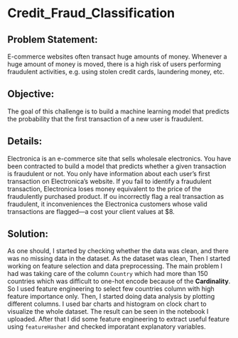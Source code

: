 # Credit_Fraud_Classification

## Problem Statement:
E-commerce websites often transact huge amounts of money. Whenever a huge amount of money is moved, there is a high risk of users performing fraudulent activities, e.g. using stolen credit cards, laundering money, etc.

## Objective:
The goal of this challenge is to build a machine learning model that predicts the probability that the first transaction of a new user is fraudulent.

## Details:
Electronica is an e-commerce site that sells wholesale electronics. You have been contracted to build a model that predicts whether a given transaction is fraudulent or not. You only have information about each user’s first transaction on Electronica’s website. If you fail to identify a fraudulent transaction, Electronica loses money equivalent to the price of the fraudulently purchased product. If ou incorrectly flag a real transaction as fraudulent, it inconveniences the Electronica customers
whose valid transactions are flagged—a cost your client values at $8.

## Solution:
As one should, I started by checking whether the data was clean, and there was no missing data in the dataset. As the dataset was clean, Then I started working on feature selection and data preprocessing. The main problem I had was taking care of the column `Country` which had more than 150 countries which was difficult to one-hot encode because of the **Cardinality**. So I used feature engineering to select few countries column with high feature importance only. Then, I started doing data analysis by plotting different columns. I used bar charts and histogram on clock chart to visualize the whole dataset. The result can be seen in the notebook I uploaded. After that I did some feature engineering to extract useful feature using `featureHasher` and checked imporatant explanatory variables.

